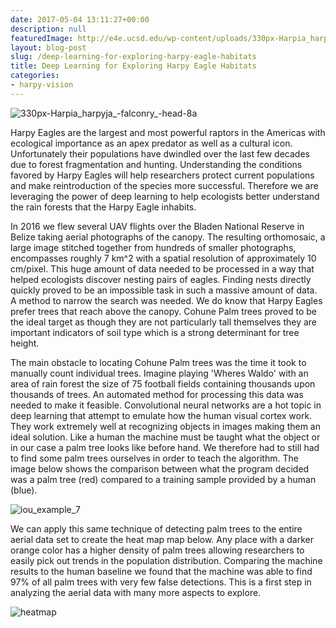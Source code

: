 ```yaml
---
date: 2017-05-04 13:11:27+00:00
description: null
featuredImage: http://e4e.ucsd.edu/wp-content/uploads/330px-Harpia_harpyja_-falconry_-head-8a.jpg
layout: blog-post
slug: /deep-learning-for-exploring-harpy-eagle-habitats
title: Deep Learning for Exploring Harpy Eagle Habitats
categories:
- harpy-vision
---
```


![330px-Harpia_harpyja_-falconry_-head-8a](http://e4e.ucsd.edu/wp-content/uploads/330px-Harpia_harpyja_-falconry_-head-8a.jpg)

Harpy Eagles are the largest and most powerful raptors in the Americas with ecological importance as an apex predator as well as a cultural icon. Unfortunately their populations have dwindled over the last few decades due to forest fragmentation and hunting. Understanding the conditions favored by Harpy Eagles will help researchers protect current populations and make reintroduction of the species more successful. Therefore we are leveraging the power of deep learning to help ecologists better understand the rain forests that the Harpy Eagle inhabits.

In 2016 we flew several UAV flights over the Bladen National Reserve in Belize taking aerial photographs of the canopy. The resulting orthomosaic, a large image stitched together from hundreds of smaller photographs, encompasses roughly 7 km^2 with a spatial resolution of approximately 10 cm/pixel. This huge amount of data needed to be processed in a way that helped ecologists discover nesting pairs of eagles. Finding nests directly quickly proved to be an impossible task in such a massive amount of data. A method to narrow the search was needed. We do know that Harpy Eagles prefer trees that reach above the canopy. Cohune Palm trees proved to be the ideal target as though they are not particularly tall themselves they are important indicators of soil type which is a strong determinant for tree height.

The main obstacle to locating Cohune Palm trees was the time it took to manually count individual trees. Imagine playing 'Wheres Waldo' with an area of rain forest the size of 75 football fields containing thousands upon thousands of trees. An automated method for processing this data was needed to make it feasible. Convolutional neural networks are a hot topic in deep learning that attempt to emulate how the human visual cortex work. They work extremely well at recognizing objects in images making them an ideal solution. Like a human the machine must be taught what the object or in our case a palm tree looks like before hand. We therefore had to still had to find some palm trees ourselves in order to teach the algorithm. The image below shows the comparison between what the program decided was a palm tree (red) compared to a training sample provided by a human (blue).

![iou_example_7](http://e4e.ucsd.edu/wp-content/uploads/iou_example_7-300x170.jpg)

We can apply this same technique of detecting palm trees to the entire aerial data set to create the heat map map below. Any place with a darker orange color has a higher density of palm trees allowing researchers to easily pick out trends in the population distribution. Comparing the machine results to the human baseline we found that the machine was able to find 97% of all palm trees with very few false detections. This is a first step in analyzing the aerial data with many more aspects to explore.

![heatmap](http://e4e.ucsd.edu/wp-content/uploads/heatmap-300x270.jpg)

 
